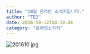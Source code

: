 ```yaml
---
title: "10월 온라인 소식지입니다."
author: "TED"
date: 2016-10-12T14:19:24
category: "온라인소식지"
---
```


![201610.jpg](/files/attach/images/1659/393/033/506e79c178b91d4a59508a1fb24585ec.jpg)
